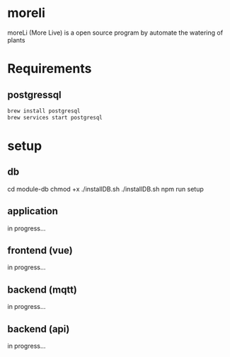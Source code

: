 # moreli
moreLi (More Live) is a open source program by automate the watering of plants

# Requirements
## postgressql
```bash
brew install postgresql
brew services start postgresql
```

# setup
## db
cd module-db
chmod +x ./installDB.sh
./installDB.sh
npm run setup

## application
in progress...

## frontend (vue)
in progress...

## backend (mqtt)
in progress...

## backend (api)
in progress...
